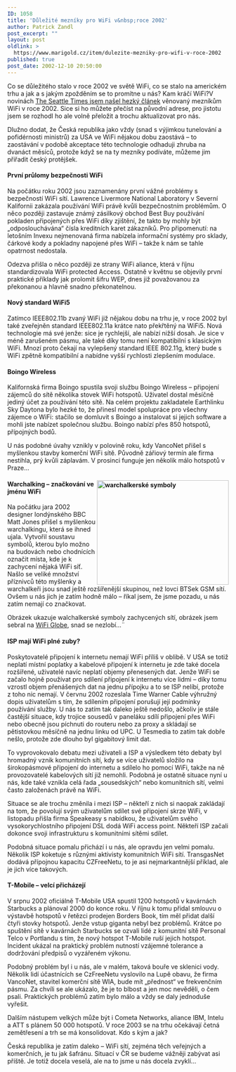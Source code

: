 ```yaml
---
ID: 1058
title: 'Důležité mezníky pro WiFi v&nbsp;roce 2002'
author: Patrick Zandl
post_excerpt: ""
layout: post
oldlink: >
  https://www.marigold.cz/item/dulezite-mezniky-pro-wifi-v-roce-2002
published: true
post_date: 2002-12-10 20:50:00
---
```

Co se důležitého stalo v roce 2002 ve světě WiFi, co se stalo na americkém trhu a jak a s jakým zpožděním se to promítne u nás? Kam kráčí WiFi?<!--more-->V novinách <A href="http://seattletimes.nwsource.com/html/businesstechnology/134592327_wifi09.html" target=_blank>The Seattle Times jsem našel hezký článek</A> věnovaný mezníkům WiFi v roce 2002. Sice si ho můžete přečíst na původní adrese, pro jistotu jsem se rozhodl ho ale volně přeložit a trochu aktualizovat pro nás. 
<p>
Dlužno dodat, že Česká republika jako vždy (snad s výjimkou tunelování a pofidérnosti ministrů) za USA ve WiFi nějakou dobu zaostává &#8211; to zaostávání v podobě akceptace této technologie odhaduji zhruba na dvanáct měsíců, protože když se na ty mezníky podíváte, můžeme jim přiřadit český protějšek. 
<H4>První průlomy bezpečnosti WiFi </H4>
<p>
Na počátku roku 2002 jsou zaznamenány první vážné problémy s bezpečností WiFi sítí. Lawrence Livermore National Laboratory v Severní Kalifornii zakázala používání WiFi právě kvůli bezpečnostním problémům. O něco později zastavuje známý zásilkový obchod Best Buy používání pokladen připojených přes WiFi díky zjištění, že takto by mohly být &#8222;odposlouchávána&#8220; čísla kreditních karet zákazníků. Pro připomenutí: na letošním Invexu nejmenovaná firma nabízela informační systémy pro sklady, čárkové kody a pokladny napojené přes WiFi &#8211; takže k nám se tahle opatrnost nedostala. 
<p>
Odezva přišla o něco později ze strany WiFi aliance, která v říjnu standardizovala WiFi protected Access. Ostatně v květnu se objevily první praktické příklady jak prolomit šifru WEP, dnes již považovanou za překonanou a hlavně snadno překonatelnou. 
<H4>Nový standard WiFi5</H4>
<p>
Zatímco IEEE802.11b zvaný WiFi již nějakou dobu na trhu je, v roce 2002 byl také zveřejněn standard IEEE802.11a krátce nato překřtěný na WiFi5. Nová technologie má své jenže: sice je rychlejší, ale nabízí nižší dosah. Je sice v méně zarušeném pásmu, ale také díky tomu není kompatibilní s klasickým WiFi. Mnozí proto čekají na vylepšený standard IEEE 802.11g, který bude s WiFi zpětně kompatibilní a nabídne vyšší rychlosti zlepšením modulace. 
<H4>Boingo Wireless </H4>
<p>
Kalifornská firma Boingo spustila svoji službu Boingo Wireless &#8211; připojení zájemců do sítě několika stovek WiFi hotspotů. Uživatel dostal měsíčně jediný účet za používání této sítě. Na celém projektu zakladatele Earthlinku Sky Daytona bylo hezké to, že přinesl model spolupráce pro všechny zájemce o WiFi: stačilo se domluvit s Boingo a instalovat si jejich software a mohli jste nabízet společnou službu. Boingo nabízí přes 850 hotspotů, přípojných bodů. 
<p>
U nás podobné úvahy vznikly v polovině roku, kdy VancoNet přišel s myšlenkou stavby komerční WiFi sítě. Původně zářiový termín ale firma nestihla, prý kvůli záplavám. V prosinci funguje jen několik málo hotspotů v Praze&#8230; 
<H4><IMG height=238 alt="warchalkerské symboly" src="/wp-content/uploads/warchalkingsymboly.gif" width=300 align=right border=0>Warchalking &#8211; značkování ve jménu WiFi </H4>
<p>
Na počátku jara 2002 designer londýnského BBC Matt Jones přišel s myšlenkou warchalkingu, která se ihned ujala. Vytvořil soustavu symbolů, kterou bylo možno na budovách nebo chodnících označit místa, kde je k zachycení nějaká WiFi síť. Našlo se veliké množství příznivců této myšlenky a warchalkeři jsou snad ještě rozšířenější skupinou, než lovci BTSek GSM sítí. Ovšem u nás jich je zatím hodně málo &#8211; říkal jsem, že jsme pozadu, u nás zatím nemají co značkovat. 
<p>
Obrázek ukazuje walchalkerské symboly zachycených sítí, obrázek jsem sebral na <A href="http://wifi.globe.cz/" target=_blank>WiFi Globe</A>, snad se nezlobí&#8230;&#776; 
<H4>ISP mají WiFi plné zuby? </H4>
<p>
Poskytovatelé připojení k internetu nemají WiFi příliš v oblibě. V USA se totiž neplatí místní poplatky a kabelové připojení k internetu je zde také docela rozšířené, uživatelé navíc neplatí objemy přenesených dat. Jenže WiFi se začalo hojně používat pro sdílení připojení k internetu více lidmi &#8211; díky tomu vzrostl objem přenášených dat na jednu přípojku a to se ISP nelíbí, protože z toho nic nemají. V červnu 2002 rozeslala Time Warner Cable výhružný dopis uživatelům s tím, že sdílením připojení porušují její podmínky používání služby. U nás to zatím tak daleko ještě nedošlo, ačkoliv je stále častější situace, kdy trojice sousedů v paneláku sdílí připojení přes WiFi nebo obecně jsou píchnuti do routeru nebo za proxy a skládají se pětistovkou měsíčně na jednu linku od UPC. U Tesmedia to zatím tak dobře nešlo, protože zde dlouho byl gigabitový limit dat. 
<p>
To vyprovokovalo debatu mezi uživateli a ISP a výsledkem této debaty byl hromadný vznik komunitních sítí, kdy se více uživatelů složilo na širokopásmové připojení do internetu a sdílelo ho pomocí WiFi, takže na ně provozovatelé kabelových sítí již nemohli. Podobná je ostatně situace nyní u nás, kde také vznikla celá řada &#8222;sousedských&#8220; nebo komunitních sítí, velmi často založenách právě na WiFi. 
<p>
Situace se ale trochu změnila i mezi ISP &#8211; někteří z nich si naopak zakládají na tom, že povolují svým uživatelům sdílet své připojení skrze WiFi, v listopadu přišla firma Speakeasy s nabídkou, že uživatelům svého vysokorychlostního připojení DSL dodá WiFi access point. Někteří ISP začali dokonce svoji infrastrukturu s komunitními sítěmi sdílet. 
<p>
Podobná situace pomalu přichází i u nás, ale opravdu jen velmi pomalu. Několik ISP koketuje s různými aktivisty komunitních WiFi sítí. TransgasNet dodává přípojnou kapacitu CZFreeNetu, to je asi nejmarkantnější příklad, ale je jich více takových. 
<H4>T-Mobile &#8211; velcí přicházejí </H4>
<p>
V srpnu 2002 oficiálně T-Mobile USA spustil 1200 hotspotů v kavárnách Starbucks a plánoval 2000 do konce roku. V říjnu k tomu přidal smlouvu o výstavbě hotspotů v řetězci prodejen Borders Book, tím měl přidat další čtyři stovky hotspotů. Jenže vstup giganta nebyl bez problémů. Krátce po spuštění sítě v kavárnách Starbucks se ozvali lidé z komunitní sítě Personal Telco v Portlandu s tím, že nový hotspot T-Mobile ruší jejich hotspot. Incident ukázal na praktický problém nutností vzájemné tolerance a dodržování předpisů o vyzářeném výkonu. 
<p>
Podobný problém byl i u nás, ale v malém, taková bouře ve sklenici vody. Několik lidí účastnících se CzFreeNetu vyslovilo na Lupě obavu, že firma VancoNet, stavitel komerční sítě WIA, bude mít &#8222;přednost&#8220; ve frekvenčním pásmu. Za chvíli se ale ukázalo, že je to blbost a jen moc nevěděli, o čem psali. Praktických problémů zatím bylo málo a vždy se daly jednoduše vyřešit. 
<p>
Dalším nástupem velkých může být i Cometa Networks, aliance IBM, Intelu a ATT s plánem 50 000 hotspotů. V roce 2003 se na trhu očekávají četná zemětřesení a trh se má konsolidovat. Kdo s kým a jak? 
<p>
Česká republika je zatím daleko &#8211; WiFi sítí, zejména těch veřejných a komerčních, je tu jak šafránu. Situací v ČR se budeme vážněji zabývat asi příště. Je totiž docela veselá, ale na to jsme u nás docela zvyklí&#8230; </p>
